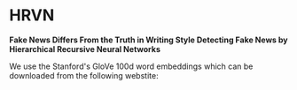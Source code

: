 # HRVN
**Fake News Differs From the Truth in Writing Style Detecting Fake News by Hierarchical Recursive Neural Networks**

We use the Stanford's GloVe 100d word embeddings which can be downloaded from the following webstite:
